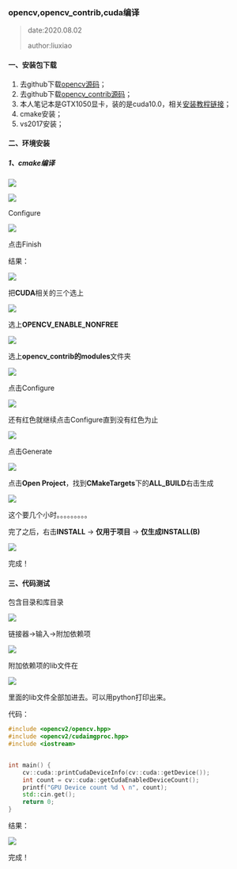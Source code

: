 ### opencv,opencv_contrib,cuda编译

> date:2020.08.02
>
> author:liuxiao



#### 一、安装包下载

1. 去github下载[opencv源码](<https://github.com/opencv/opencv>)；
2. 去github下载[opencv_contrib源码](<https://github.com/opencv/opencv_contrib>)；
3. 本人笔记本是GTX1050显卡，装的是cuda10.0，相关[安装教程链接](<https://github.com/lsmilesmile/skills/blob/master/GTX1050CUDA10.0VS2017win10.md>)；
4. cmake安装；
5. vs2017安装；



#### 二、环境安装

##### 1、cmake编译

![](./imgs/7_imgs/1.jpg)

![](./imgs/7_imgs/2.jpg)

Configure

![](./imgs/7_imgs/3.jpg)

点击Finish

结果：

![](./imgs/7_imgs/4.jpg)

把**CUDA**相关的三个选上

![](./imgs/7_imgs/5.jpg)

选上**OPENCV_ENABLE_NONFREE**

![](./imgs/7_imgs/6.jpg)

选上**opencv_contrib的modules**文件夹

![](./imgs/7_imgs/7.jpg)

点击Configure

![](./imgs/7_imgs/8.jpg)

还有红色就继续点击Configure直到没有红色为止

![](./imgs/7_imgs/9.jpg)

点击Generate

![](./imgs/7_imgs/10.jpg)

点击**Open Project**，找到**CMakeTargets**下的**ALL_BUILD**右击生成

![](./imgs/7_imgs/11.jpg)

这个要几个小时。。。。。。。。。

完了之后，右击**INSTALL** -> **仅用于项目** -> **仅生成INSTALL(B)**

![](./imgs/7_imgs/12.jpg)

完成！



#### 三、代码测试

包含目录和库目录

![](./imgs/7_imgs/13.jpg)

链接器->输入->附加依赖项

![](./imgs/7_imgs/14.jpg)

附加依赖项的lib文件在

![](./imgs/7_imgs/15.jpg)

里面的lib文件全部加进去。可以用python打印出来。

代码：

```c++
#include <opencv2/opencv.hpp>
#include <opencv2/cudaimgproc.hpp>
#include <iostream>


int main() {
	cv::cuda::printCudaDeviceInfo(cv::cuda::getDevice());
	int count = cv::cuda::getCudaEnabledDeviceCount();
	printf("GPU Device count %d \ n", count);
	std::cin.get();
	return 0;
}
```

结果：

![](./imgs/7_imgs/16.jpg)

完成！


